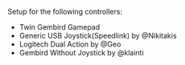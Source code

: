 
Setup for the following controllers:

*	Twin Gembird Gamepad
*	Generic USB Joystick(Speedlink) by @Nikitakis
*	Logitech Dual Action by @Geo
*	Gembird Without Joystick by @klainti